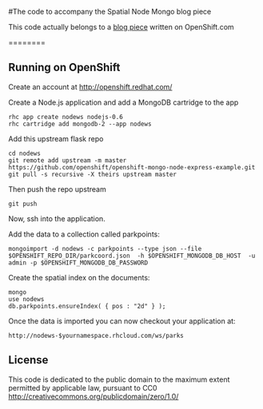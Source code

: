 #The code to accompany the Spatial Node Mongo blog piece

This code actually belongs to a [blog piece](https://openshift.redhat.com/community/blogs/using-nodejs-mongodb-express-for-your-spatial-web-service-and-its-free) written on OpenShift.com 

========

Running on OpenShift
----------------------------

Create an account at http://openshift.redhat.com/

Create a Node.js application and add a MongoDB cartridge to the app

    rhc app create nodews nodejs-0.6
    rhc cartridge add mongodb-2 --app nodews

Add this upstream flask repo


    cd nodews
    git remote add upstream -m master https://github.com/openshift/openshift-mongo-node-express-example.git
    git pull -s recursive -X theirs upstream master
    
Then push the repo upstream

    git push
    

Now, ssh into the application.

Add the data to a collection called parkpoints:

    mongoimport -d nodews -c parkpoints --type json --file $OPENSHIFT_REPO_DIR/parkcoord.json  -h $OPENSHIFT_MONGODB_DB_HOST  -u admin -p $OPENSHIFT_MONGODB_DB_PASSWORD

    
Create the spatial index on the documents:

    mongo
    use nodews
    db.parkpoints.ensureIndex( { pos : "2d" } );

Once the data is imported you can now checkout your application at:

    http://nodews-$yournamespace.rhcloud.com/ws/parks


License
-------

This code is dedicated to the public domain to the maximum extent
permitted by applicable law, pursuant to CC0
http://creativecommons.org/publicdomain/zero/1.0/
